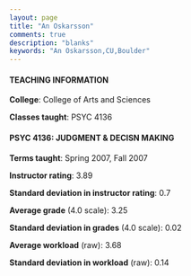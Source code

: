 ```yaml
---
layout: page
title: "An Oskarsson" 
comments: true
description: "blanks"
keywords: "An Oskarsson,CU,Boulder"
---
```

<head>
<script src="https://ajax.googleapis.com/ajax/libs/jquery/2.1.3/jquery.min.js"></script>
<script src="https://dl.dropboxusercontent.com/s/pc42nxpaw1ea4o9/highcharts.js?dl=0"></script>
<!-- <script src="../assets/js/highcharts.js"></script> -->
<style type="text/css">@font-face {
	font-family: "Bebas Neue";
	src: url(https://www.filehosting.org/file/details/544349/BebasNeue Regular.otf) format("opentype");
	}
	h1.Bebas { 
		font-family: "Bebas Neue", Verdana, Tahoma;
	}
</style>
</head>
	   
#### TEACHING INFORMATION

**College**: College of Arts and Sciences

**Classes taught**: PSYC 4136

#### PSYC 4136: JUDGMENT & DECISN MAKING

**Terms taught**: Spring 2007, Fall 2007

**Instructor rating**: 3.89

**Standard deviation in instructor rating**: 0.7

**Average grade** (4.0 scale): 3.25

**Standard deviation in grades** (4.0 scale): 0.02

**Average workload** (raw): 3.68

**Standard deviation in workload** (raw): 0.14

